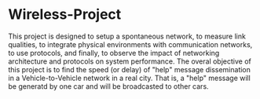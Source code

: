 Wireless-Project 
===================================================

This project is designed to setup a spontaneous network, to measure link qualities, to integrate
physical environments with communication networks, to use protocols, and finally, to observe the
impact of networking architecture and protocols on system performance. The overal objective of this
project is to find the speed (or delay) of "help" message dissemination in a Vehicle-to-Vehicle
network in a real city. That is, a "help" message will be generatd by one car and  will be
broadcasted to other cars. 
